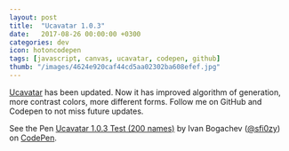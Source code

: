 ```yaml
---
layout: post
title:  "Ucavatar 1.0.3"
date:   2017-08-26 00:00:00 +0300
categories: dev
icon: hotoncodepen
tags: [javascript, canvas, ucavatar, codepen, github]
thumb: "/images/4624e920caf44cd5aa02302ba608efef.jpg"
---
```


<a href='https://github.com/sfi0zy/ucavatar'>Ucavatar</a> has been updated. Now it has improved algorithm of generation, more contrast colors, more different forms. Follow me on GitHub and Codepen to not miss future updates.

<p data-height="459" data-theme-id="light" data-slug-hash="rzZqxZ" data-default-tab="result" data-user="sfi0zy" data-embed-version="2" data-pen-title="Ucavatar 1.0.3 Test (200 names)" class="codepen">See the Pen <a href="https://codepen.io/sfi0zy/pen/rzZqxZ/">Ucavatar 1.0.3 Test (200 names)</a> by Ivan Bogachev (<a href="https://codepen.io/sfi0zy">@sfi0zy</a>) on <a href="https://codepen.io">CodePen</a>.</p>
<script async src="https://production-assets.codepen.io/assets/embed/ei.js"></script>

